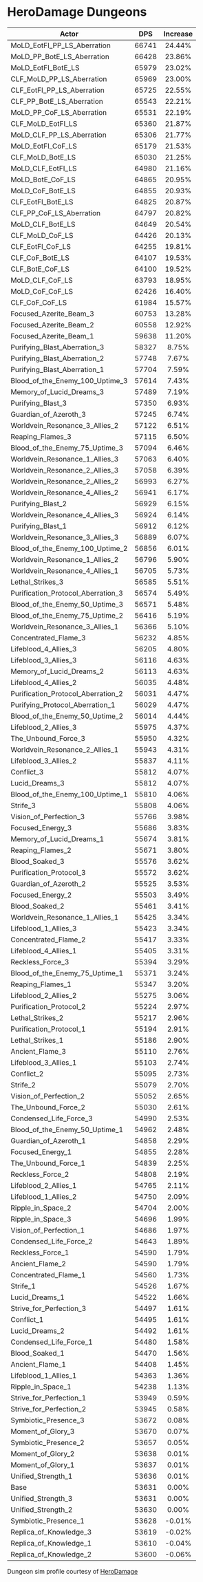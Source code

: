 # HeroDamage Dungeons
| Actor | DPS | Increase |
|---|:---:|:---:|
|MoLD_EotFI_PP_LS_Aberration|66741|24.44%|
|MoLD_PP_BotE_LS_Aberration|66428|23.86%|
|MoLD_EotFI_BotE_LS|65979|23.02%|
|CLF_MoLD_PP_LS_Aberration|65969|23.00%|
|CLF_EotFI_PP_LS_Aberration|65725|22.55%|
|CLF_PP_BotE_LS_Aberration|65543|22.21%|
|MoLD_PP_CoF_LS_Aberration|65531|22.19%|
|CLF_MoLD_EotFI_LS|65360|21.87%|
|MoLD_CLF_PP_LS_Aberration|65306|21.77%|
|MoLD_EotFI_CoF_LS|65179|21.53%|
|CLF_MoLD_BotE_LS|65030|21.25%|
|MoLD_CLF_EotFI_LS|64980|21.16%|
|MoLD_BotE_CoF_LS|64865|20.95%|
|MoLD_CoF_BotE_LS|64855|20.93%|
|CLF_EotFI_BotE_LS|64825|20.87%|
|CLF_PP_CoF_LS_Aberration|64797|20.82%|
|MoLD_CLF_BotE_LS|64649|20.54%|
|CLF_MoLD_CoF_LS|64426|20.13%|
|CLF_EotFI_CoF_LS|64255|19.81%|
|CLF_CoF_BotE_LS|64107|19.53%|
|CLF_BotE_CoF_LS|64100|19.52%|
|MoLD_CLF_CoF_LS|63793|18.95%|
|MoLD_CoF_CoF_LS|62426|16.40%|
|CLF_CoF_CoF_LS|61984|15.57%|
|Focused_Azerite_Beam_3|60753|13.28%|
|Focused_Azerite_Beam_2|60558|12.92%|
|Focused_Azerite_Beam_1|59638|11.20%|
|Purifying_Blast_Aberration_3|58327|8.75%|
|Purifying_Blast_Aberration_2|57748|7.67%|
|Purifying_Blast_Aberration_1|57704|7.59%|
|Blood_of_the_Enemy_100_Uptime_3|57614|7.43%|
|Memory_of_Lucid_Dreams_3|57489|7.19%|
|Purifying_Blast_3|57350|6.93%|
|Guardian_of_Azeroth_3|57245|6.74%|
|Worldvein_Resonance_3_Allies_2|57122|6.51%|
|Reaping_Flames_3|57115|6.50%|
|Blood_of_the_Enemy_75_Uptime_3|57094|6.46%|
|Worldvein_Resonance_1_Allies_3|57063|6.40%|
|Worldvein_Resonance_2_Allies_3|57058|6.39%|
|Worldvein_Resonance_2_Allies_2|56993|6.27%|
|Worldvein_Resonance_4_Allies_2|56941|6.17%|
|Purifying_Blast_2|56929|6.15%|
|Worldvein_Resonance_4_Allies_3|56924|6.14%|
|Purifying_Blast_1|56912|6.12%|
|Worldvein_Resonance_3_Allies_3|56889|6.07%|
|Blood_of_the_Enemy_100_Uptime_2|56856|6.01%|
|Worldvein_Resonance_1_Allies_2|56796|5.90%|
|Worldvein_Resonance_4_Allies_1|56705|5.73%|
|Lethal_Strikes_3|56585|5.51%|
|Purification_Protocol_Aberration_3|56574|5.49%|
|Blood_of_the_Enemy_50_Uptime_3|56571|5.48%|
|Blood_of_the_Enemy_75_Uptime_2|56416|5.19%|
|Worldvein_Resonance_3_Allies_1|56366|5.10%|
|Concentrated_Flame_3|56232|4.85%|
|Lifeblood_4_Allies_3|56205|4.80%|
|Lifeblood_3_Allies_3|56116|4.63%|
|Memory_of_Lucid_Dreams_2|56113|4.63%|
|Lifeblood_4_Allies_2|56035|4.48%|
|Purification_Protocol_Aberration_2|56031|4.47%|
|Purifying_Protocol_Aberration_1|56029|4.47%|
|Blood_of_the_Enemy_50_Uptime_2|56014|4.44%|
|Lifeblood_2_Allies_3|55975|4.37%|
|The_Unbound_Force_3|55950|4.32%|
|Worldvein_Resonance_2_Allies_1|55943|4.31%|
|Lifeblood_3_Allies_2|55837|4.11%|
|Conflict_3|55812|4.07%|
|Lucid_Dreams_3|55812|4.07%|
|Blood_of_the_Enemy_100_Uptime_1|55810|4.06%|
|Strife_3|55808|4.06%|
|Vision_of_Perfection_3|55766|3.98%|
|Focused_Energy_3|55686|3.83%|
|Memory_of_Lucid_Dreams_1|55674|3.81%|
|Reaping_Flames_2|55671|3.80%|
|Blood_Soaked_3|55576|3.62%|
|Purification_Protocol_3|55572|3.62%|
|Guardian_of_Azeroth_2|55525|3.53%|
|Focused_Energy_2|55503|3.49%|
|Blood_Soaked_2|55461|3.41%|
|Worldvein_Resonance_1_Allies_1|55425|3.34%|
|Lifeblood_1_Allies_3|55423|3.34%|
|Concentrated_Flame_2|55417|3.33%|
|Lifeblood_4_Allies_1|55405|3.31%|
|Reckless_Force_3|55394|3.29%|
|Blood_of_the_Enemy_75_Uptime_1|55371|3.24%|
|Reaping_Flames_1|55347|3.20%|
|Lifeblood_2_Allies_2|55275|3.06%|
|Purification_Protocol_2|55224|2.97%|
|Lethal_Strikes_2|55217|2.96%|
|Purification_Protocol_1|55194|2.91%|
|Lethal_Strikes_1|55186|2.90%|
|Ancient_Flame_3|55110|2.76%|
|Lifeblood_3_Allies_1|55103|2.74%|
|Conflict_2|55095|2.73%|
|Strife_2|55079|2.70%|
|Vision_of_Perfection_2|55052|2.65%|
|The_Unbound_Force_2|55030|2.61%|
|Condensed_Life_Force_3|54990|2.53%|
|Blood_of_the_Enemy_50_Uptime_1|54962|2.48%|
|Guardian_of_Azeroth_1|54858|2.29%|
|Focused_Energy_1|54855|2.28%|
|The_Unbound_Force_1|54839|2.25%|
|Reckless_Force_2|54808|2.19%|
|Lifeblood_2_Allies_1|54765|2.11%|
|Lifeblood_1_Allies_2|54750|2.09%|
|Ripple_in_Space_2|54704|2.00%|
|Ripple_in_Space_3|54696|1.99%|
|Vision_of_Perfection_1|54686|1.97%|
|Condensed_Life_Force_2|54643|1.89%|
|Reckless_Force_1|54590|1.79%|
|Ancient_Flame_2|54590|1.79%|
|Concentrated_Flame_1|54560|1.73%|
|Strife_1|54526|1.67%|
|Lucid_Dreams_1|54522|1.66%|
|Strive_for_Perfection_3|54497|1.61%|
|Conflict_1|54495|1.61%|
|Lucid_Dreams_2|54492|1.61%|
|Condensed_Life_Force_1|54480|1.58%|
|Blood_Soaked_1|54470|1.56%|
|Ancient_Flame_1|54408|1.45%|
|Lifeblood_1_Allies_1|54363|1.36%|
|Ripple_in_Space_1|54238|1.13%|
|Strive_for_Perfection_1|53949|0.59%|
|Strive_for_Perfection_2|53945|0.58%|
|Symbiotic_Presence_3|53672|0.08%|
|Moment_of_Glory_3|53670|0.07%|
|Symbiotic_Presence_2|53657|0.05%|
|Moment_of_Glory_2|53638|0.01%|
|Moment_of_Glory_1|53637|0.01%|
|Unified_Strength_1|53636|0.01%|
|Base|53631|0.00%|
|Unified_Strength_3|53631|0.00%|
|Unified_Strength_2|53630|0.00%|
|Symbiotic_Presence_1|53628|-0.01%|
|Replica_of_Knowledge_3|53619|-0.02%|
|Replica_of_Knowledge_1|53610|-0.04%|
|Replica_of_Knowledge_2|53600|-0.06%|

 Dungeon sim profile courtesy of [HeroDamage](https://www.herodamage.com/)